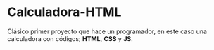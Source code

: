 # Calculadora-HTML
Clásico primer proyecto que hace un programador, en este caso una calculadora con códigos; **HTML**, **CSS** y **JS**. 
